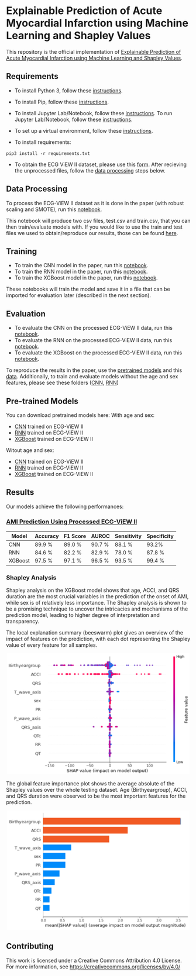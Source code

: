 # Explainable Prediction of Acute Myocardial Infarction using Machine Learning and Shapley Values

This repository is the official implementation of [Explainable Prediction of Acute Myocardial Infarction using Machine Learning and Shapley Values](https://ieeexplore.ieee.org/document/9268965). 


## Requirements

* To install Python 3, follow these [instructions](https://realpython.com/installing-python/). 
* To install Pip, follow these [instructions](https://pip.pypa.io/en/stable/installing/).
* To install Jupyter Lab/Notebook, follow these [instructions](https://jupyterlab.readthedocs.io/en/stable/getting_started/installation.html). To run Jupyter Lab/Notebook, follow these [instructions](https://jupyter.readthedocs.io/en/latest/running.html). 
* To set up a virtual environment, follow these [instructions](https://uoa-eresearch.github.io/eresearch-cookbook/recipe/2014/11/26/python-virtual-env/).

* To install requirements:

```setup
pip3 install -r requirements.txt
```

* To obtain the ECG ViEW II dataset, please use this [form](http://ecgview.org/ECG_ViEW.asp). After recieving the unprocessed files, follow the [data processing](https://github.com/lujainibrahim/ecg-view-machine-learning#data-processing) steps below. 


## Data Processing

To process the ECG-ViEW II dataset as it is done in the paper (with robust scaling and SMOTE), run this [notebook](https://github.com/lujainibrahim/ecg-view-machine-learning/blob/master/data%20processing/data_processing.ipynb).

This notebook will produce two csv files, test.csv and train.csv, that you can then train/evaluate models with. If you would like to use the train and test files we used to obtain/reproduce our results, those can be found [here]().

## Training

* To train the CNN model in the paper, run this [notebook](https://github.com/lujainibrahim/ecg-view-machine-learning/blob/master/CNN/CNN_train.ipynb).
* To train the RNN model in the paper, run this [notebook](https://github.com/lujainibrahim/ecg-view-machine-learning/blob/master/RNN/RNN_train.ipynb).
* To train the XGBoost model in the paper, run this [notebook](https://github.com/lujainibrahim/ecg-view-machine-learning/blob/master/XGBoost/XGBoost_train.ipynb).

These notebooks will train the model and save it in a file that can be imported for evaluation later (described in the next section). 

## Evaluation

* To evaluate the CNN on the processed ECG-ViEW II data, run this [notebook](https://github.com/lujainibrahim/ecg-view-machine-learning/blob/master/CNN/CNN_evaluate.ipynb).
* To evaluate the RNN on the processed ECG-ViEW II data, run this [notebook](https://github.com/lujainibrahim/ecg-view-machine-learning/blob/master/RNN/RNN_evaluate.ipynb).
* To evaluate the XGBoost on the processed ECG-ViEW II data, run this [notebook](https://github.com/lujainibrahim/ecg-view-machine-learning/blob/master/XGBoost/XGBoost_evaluate.ipynb).

To reproduce the results in the paper, use the [pretrained models](https://github.com/lujainibrahim/ecg-view-machine-learning#pre-trained-models) and this [data](). Additionally, to train and evaluate models without the age and sex features, please see these folders ([CNN](https://github.com/lujainibrahim/ecg-view-machine-learning/tree/master/CNN/no%20agesex), [RNN](https://github.com/lujainibrahim/ecg-view-machine-learning/blob/master/RNN/no%20agesex/rnn_ecgview_noagesex_pretrained.h5))

## Pre-trained Models

You can download pretrained models here:
With age and sex: 
- [CNN](https://github.com/lujainibrahim/ecg-view-machine-learning/blob/master/CNN/cnn_ecgview_pretrained.h5) trained on ECG-ViEW II
- [RNN](https://github.com/lujainibrahim/ecg-view-machine-learning/blob/master/RNN/rnn_ecgview_pretrained.h5) trained on ECG-ViEW II
- [XGBoost]() trained on ECG-ViEW II

Witout age and sex: 
- [CNN](https://github.com/lujainibrahim/ecg-view-machine-learning/blob/master/CNN/no%20agesex/cnn_ecgview_noagesex_pretrained.h5) trained on ECG-ViEW II
- [RNN](https://github.com/lujainibrahim/ecg-view-machine-learning/blob/master/RNN/no%20agesex/rnn_ecgview_noagesex_pretrained.h5) trained on ECG-ViEW II
- [XGBoost](https://github.com/lujainibrahim/ecg-view-machine-learning/blob/master/XGBoost/XGBoost_pretrained.model) trained on ECG-ViEW II

## Results

Our models achieve the following performances:

### [AMI Prediction Using Processed ECG-ViEW II](https://drive.google.com/drive/folders/1-WcMjYm-jhuvE1vDpW76HkYW-xrOuPQ6?usp=sharing)

| Model      | Accuracy  | F1 Score | AUROC | Sensitivity | Specificity |
| ------------------ |---------------- | -------------- | -------------- | -------------- | -------------- |
|CNN   |    89.9 %         |     89.0 %       |90.7 %|88.1 %|93.2%|
|RNN   |    84.6 %         |     82.2 %       |82.9 %|78.0 %|87.8 %|
|XGBoost   |    97.5 %         |     97.1 %       |96.5 %|93.5 %|99.4 %|


### Shapley Analysis 

Shapley analysis on the XGBoost model shows that age, ACCI, and QRS duration are the most crucial variables in the prediction of the onset of AMI, while sex is of relatively less importance. The Shapley analysis is shown to be a promising technique to uncover the intricacies and mechanisms of the prediction model, leading to higher degree of interpretation and transparency.

The local explanation summary (beeswarm) plot gives an overview of the impact of features on the prediction, with each dot representing the Shapley value of every feature for all samples.
<p align="center">
<img src="XGBoost/Shapley_Local-Explanation-Summary.png" width="500">
</p>

The global feature importance plot shows the average absolute of the Shapley values over the whole testing dataset. Age (Birthyeargroup), ACCI, and QRS duration were observed to be the most important features for the prediction. 
<p align="center">
<img src="XGBoost/Shapley_Global-Feature-Importance.png" width="500" class="center">
</p>

## Contributing
This work is licensed under a Creative Commons Attribution 4.0 License. For more information, see https://creativecommons.org/licenses/by/4.0/
